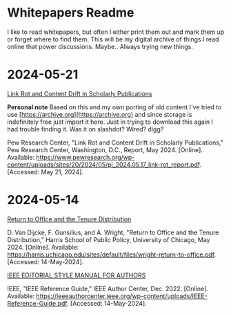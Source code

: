 # Whitepapers Readme

I like to read whitepapers, but often I either print them out and mark them up or forget where to find them. This will be my digital archive of things I read online that power discussions. Maybe.. Always trying new things.

# 2024-05-21

[Link Rot and Content Drift in Scholarly Publications](/_whitepapers/pl_2024.05.17_link-rot_report.pdf)

**Personal note** Based on this and my own porting of old content I've tried to use [https://archive.org](https://archive.org) and since storage is indefinitely free just import it here. Just in trying to download this again I had trouble finding it. Was it on slashdot? Wired? digg?

Pew Research Center, "Link Rot and Content Drift in Scholarly Publications," Pew Research Center, Washington, D.C., Report, May 2024. [Online]. Available: https://www.pewresearch.org/wp-content/uploads/sites/20/2024/05/pl_2024.05.17_link-rot_report.pdf. [Accessed: May 21, 2024].

# 2024-05-14 

[Return to Office and the Tenure Distribution](/_whitepapers/wright-return-to-office.pdf)

D. Van Dijcke, F. Gunsilius, and A. Wright, "Return to Office and the Tenure Distribution," Harris School of Public Policy, University of Chicago, May 2024. [Online]. Available: https://harris.uchicago.edu/sites/default/files/wright-return-to-office.pdf. [Accessed: 14-May-2024].

[IEEE EDITORIAL STYLE MANUAL FOR AUTHORS](/_whitepapers/IEEE-Editorial-Style-Manual-for-Authors.pdf)

IEEE, "IEEE Reference Guide," IEEE Author Center, Dec. 2022. [Online]. Available: https://ieeeauthorcenter.ieee.org/wp-content/uploads/IEEE-Reference-Guide.pdf. [Accessed: 14-May-2024].